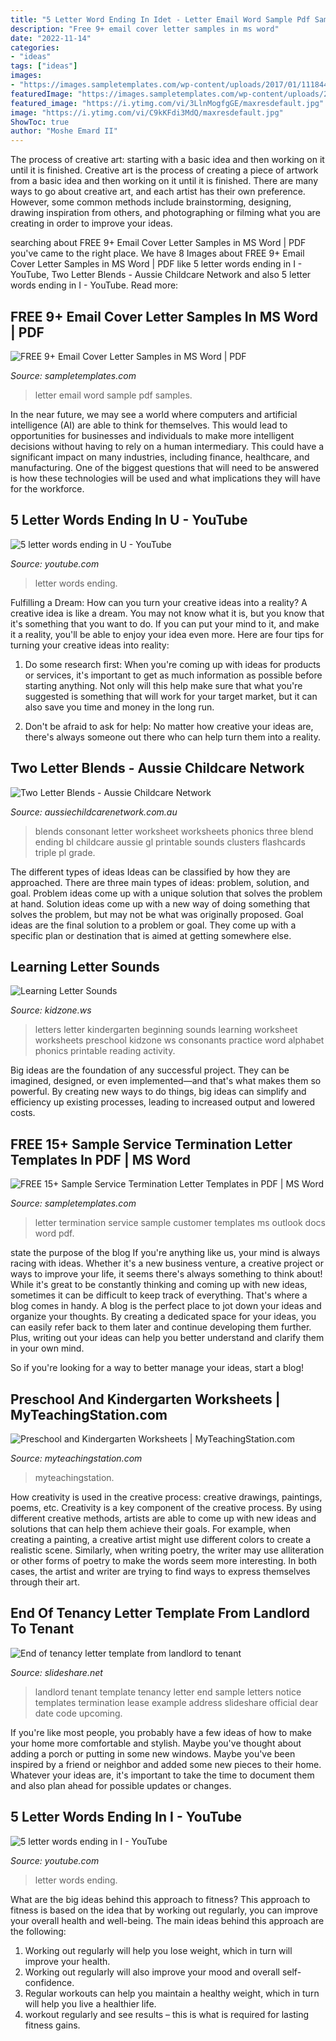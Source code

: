 ```yaml
---
title: "5 Letter Word Ending In Idet - Letter Email Word Sample Pdf Samples"
description: "Free 9+ email cover letter samples in ms word"
date: "2022-11-14"
categories:
- "ideas"
tags: ["ideas"]
images:
- "https://images.sampletemplates.com/wp-content/uploads/2017/01/11184440/Email-Cover-Letter-in-Word.jpg"
featuredImage: "https://images.sampletemplates.com/wp-content/uploads/2017/01/11184440/Email-Cover-Letter-in-Word.jpg"
featured_image: "https://i.ytimg.com/vi/3LlnMogfgGE/maxresdefault.jpg"
image: "https://i.ytimg.com/vi/C9kKFdi3MdQ/maxresdefault.jpg"
ShowToc: true
author: "Moshe Emard II"
---
```



The process of creative art: starting with a basic idea and then working on it until it is finished.
Creative art is the process of creating a piece of artwork from a basic idea and then working on it until it is finished. There are many ways to go about creative art, and each artist has their own preference. However, some common methods include brainstorming, designing, drawing inspiration from others, and photographing or filming what you are creating in order to improve your ideas.

	

		
searching about FREE 9+ Email Cover Letter Samples in MS Word | PDF you've came to the right place. We have 8 Images about FREE 9+ Email Cover Letter Samples in MS Word | PDF like 5 letter words ending in I - YouTube, Two Letter Blends - Aussie Childcare Network and also 5 letter words ending in I - YouTube. Read more:
		
    
## FREE 9+ Email Cover Letter Samples In MS Word | PDF

<img loading=lazy src="https://images.sampletemplates.com/wp-content/uploads/2017/01/11184440/Email-Cover-Letter-in-Word.jpg" onerror="this.onerror=null;this.src='https://tse4.mm.bing.net/th?id=OIP._yEpmNUbLitx0ze-2MazwwAAAA&amp;pid=15.1';" alt="FREE 9+ Email Cover Letter Samples in MS Word | PDF">

_Source: sampletemplates.com_

>letter email word sample pdf samples. 

	

In the near future, we may see a world where computers and artificial intelligence (AI) are able to think for themselves. This would lead to opportunities for businesses and individuals to make more intelligent decisions without having to rely on a human intermediary. This could have a significant impact on many industries, including finance, healthcare, and manufacturing. One of the biggest questions that will need to be answered is how these technologies will be used and what implications they will have for the workforce.

    
## 5 Letter Words Ending In U - YouTube

<img loading=lazy src="https://i.ytimg.com/vi/3LlnMogfgGE/maxresdefault.jpg" onerror="this.onerror=null;this.src='https://tse4.mm.bing.net/th?id=OIP.oB0JJf6mxIBV_ZZhq7SxwAHaEK&amp;pid=15.1';" alt="5 letter words ending in U - YouTube">

_Source: youtube.com_

>letter words ending. 

	

Fulfilling a Dream: How can you turn your creative ideas into a reality?
A creative idea is like a dream. You may not know what it is, but you know that it's something that you want to do. If you can put your mind to it, and make it a reality, you'll be able to enjoy your idea even more. Here are four tips for turning your creative ideas into reality:
1. Do some research first: When you're coming up with ideas for products or services, it's important to get as much information as possible before starting anything. Not only will this help make sure that what you're suggested is something that will work for your target market, but it can also save you time and money in the long run.

2. Don't be afraid to ask for help: No matter how creative your ideas are, there's always someone out there who can help turn them into a reality.

    
## Two Letter Blends - Aussie Childcare Network

<img loading=lazy src="https://aussiechildcarenetwork.com.au/media/k2/items/cache/8fe3e0f34d3083cba6fe73d62a783d7f_M.jpg" onerror="this.onerror=null;this.src='https://tse3.mm.bing.net/th?id=OIP.OQnqAM6q74MWqpYhvdUuowAAAA&amp;pid=15.1';" alt="Two Letter Blends - Aussie Childcare Network">

_Source: aussiechildcarenetwork.com.au_

>blends consonant letter worksheet worksheets phonics three blend ending bl childcare aussie gl printable sounds clusters flashcards triple pl grade. 

	

The different types of ideas
Ideas can be classified by how they are approached. There are three main types of ideas: problem, solution, and goal. Problem ideas come up with a unique solution that solves the problem at hand. Solution ideas come up with a new way of doing something that solves the problem, but may not be what was originally proposed. Goal ideas are the final solution to a problem or goal. They come up with a specific plan or destination that is aimed at getting somewhere else.

    
## Learning Letter Sounds

<img loading=lazy src="https://www.kidzone.ws/images-changed/kindergarten/s/letters-begin11.gif" onerror="this.onerror=null;this.src='https://tse3.mm.bing.net/th?id=OIP.N8omrm-19MHwwzuwr0v8CAHaJ3&amp;pid=15.1';" alt="Learning Letter Sounds">

_Source: kidzone.ws_

>letters letter kindergarten beginning sounds learning worksheet worksheets preschool kidzone ws consonants practice word alphabet phonics printable reading activity. 

	

Big ideas are the foundation of any successful project. They can be imagined, designed, or even implemented—and that's what makes them so powerful. By creating new ways to do things, big ideas can simplify and efficiency up existing processes, leading to increased output and lowered costs.

    
## FREE 15+ Sample Service Termination Letter Templates In PDF | MS Word

<img loading=lazy src="https://images.sampletemplates.com/wp-content/uploads/2020/05/Free-Service-Termination-Letter-To-Customer.jpg" onerror="this.onerror=null;this.src='https://tse3.mm.bing.net/th?id=OIP.-KRJ4fPMdDBeZzvs9zeIRAAAAA&amp;pid=15.1';" alt="FREE 15+ Sample Service Termination Letter Templates in PDF | MS Word">

_Source: sampletemplates.com_

>letter termination service sample customer templates ms outlook docs word pdf. 

	

state the purpose of the blog
If you're anything like us, your mind is always racing with ideas. Whether it's a new business venture, a creative project or ways to improve your life, it seems there's always something to think about! While it's great to be constantly thinking and coming up with new ideas, sometimes it can be difficult to keep track of everything. That's where a blog comes in handy.
A blog is the perfect place to jot down your ideas and organize your thoughts. By creating a dedicated space for your ideas, you can easily refer back to them later and continue developing them further. Plus, writing out your ideas can help you better understand and clarify them in your own mind.

So if you're looking for a way to better manage your ideas, start a blog!

    
## Preschool And Kindergarten Worksheets | MyTeachingStation.com

<img loading=lazy src="https://www.myteachingstation.com/vault/2599/web/articles/ED-Word-Family-Match-Words-With-Pictures-Color.jpg" onerror="this.onerror=null;this.src='https://tse1.mm.bing.net/th?id=OIP.odNmR8o4eL5ouupiBMj0QQHaJ4&amp;pid=15.1';" alt="Preschool and Kindergarten Worksheets | MyTeachingStation.com">

_Source: myteachingstation.com_

>myteachingstation. 

	

How creativity is used in the creative process: creative drawings, paintings, poems, etc.
Creativity is a key component of the creative process. By using different creative methods, artists are able to come up with new ideas and solutions that can help them achieve their goals. For example, when creating a painting, a creative artist might use different colors to create a realistic scene. Similarly, when writing poetry, the writer may use alliteration or other forms of poetry to make the words seem more interesting. In both cases, the artist and writer are trying to find ways to express themselves through their art.

    
## End Of Tenancy Letter Template From Landlord To Tenant

<img loading=lazy src="https://image.slidesharecdn.com/endoftenancylettertemplatefromlandlordtotenant-160119085528/95/end-of-tenancy-letter-template-from-landlord-to-tenant-1-638.jpg?cb=1453193939" onerror="this.onerror=null;this.src='https://tse1.mm.bing.net/th?id=OIP.3cczcRdkTWaejvzPy7Q1vgHaKe&amp;pid=15.1';" alt="End of tenancy letter template from landlord to tenant">

_Source: slideshare.net_

>landlord tenant template tenancy letter end sample letters notice templates termination lease example address slideshare official dear date code upcoming. 

	

If you're like most people, you probably have a few ideas of how to make your home more comfortable and stylish. Maybe you've thought about adding a porch or putting in some new windows. Maybe you've been inspired by a friend or neighbor and added some new pieces to their home. Whatever your ideas are, it's important to take the time to document them and also plan ahead for possible updates or changes.

    
## 5 Letter Words Ending In I - YouTube

<img loading=lazy src="https://i.ytimg.com/vi/C9kKFdi3MdQ/maxresdefault.jpg" onerror="this.onerror=null;this.src='https://tse4.mm.bing.net/th?id=OIP.Bqx8pDOtAXWbxs2-t6tAOgHaEK&amp;pid=15.1';" alt="5 letter words ending in I - YouTube">

_Source: youtube.com_

>letter words ending. 

	

What are the big ideas behind this approach to fitness?
This approach to fitness is based on the idea that by working out regularly, you can improve your overall health and well-being. The main ideas behind this approach are the following: 
1) Working out regularly will help you lose weight, which in turn will improve your health. 
2) Working out regularly will also improve your mood and overall self-confidence. 
3) Regular workouts can help you maintain a healthy weight, which in turn will help you live a healthier life. 
4) workout regularly and see results – this is what is required for lasting fitness gains.

